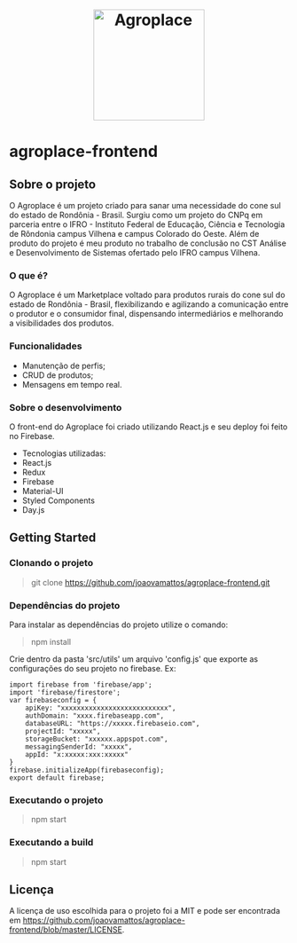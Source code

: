 <h1 align="center">
    <img alt="Agroplace" src="https://agroplace-project.web.app/static/media/green-agroplace.403f9dca.svg" width="200px" />
</h1>

# agroplace-frontend

## Sobre o projeto

O Agroplace é um projeto criado para sanar uma necessidade do cone sul do estado de Rondônia - Brasil. Surgiu como um projeto do CNPq em parceria entre o IFRO - Instituto Federal de Educação, Ciência e Tecnologia de Rôndonia campus Vilhena e campus Colorado do Oeste. Além de produto do projeto é meu produto no trabalho de conclusão no CST Análise e Desenvolvimento de Sistemas ofertado pelo IFRO campus Vilhena.

### O que é?

O Agroplace é um Marketplace voltado para produtos rurais do cone sul do estado de Rondônia - Brasil, flexibilizando e agilizando a comunicação entre o produtor e o consumidor final, dispensando intermediários e melhorando a visibilidades dos produtos.

### Funcionalidades

- Manutenção de perfis;
- CRUD de produtos;
- Mensagens em tempo real. 

### Sobre o desenvolvimento

O front-end do Agroplace foi criado utilizando React.js e seu deploy foi feito no Firebase.

- Tecnologias utilizadas:
 - React.js
 - Redux
 - Firebase
 - Material-UI
 - Styled Components
 - Day.js

## Getting Started

### Clonando o projeto

> git clone https://github.com/joaovamattos/agroplace-frontend.git

### Dependências do projeto

Para instalar as dependências do projeto utilize o comando:

> npm install


Crie dentro da pasta 'src/utils' um arquivo 'config.js' que exporte as configurações do seu projeto no firebase. Ex:

```
import firebase from 'firebase/app';
import 'firebase/firestore';
var firebaseconfig = {
    apiKey: "xxxxxxxxxxxxxxxxxxxxxxxxxxx",
    authDomain: "xxxx.firebaseapp.com",
    databaseURL: "https://xxxxx.firebaseio.com",
    projectId: "xxxxx",
    storageBucket: "xxxxxx.appspot.com",
    messagingSenderId: "xxxxx",
    appId: "x:xxxxx:xxx:xxxxx"
}
firebase.initializeApp(firebaseconfig);
export default firebase;
```

### Executando o projeto

> npm start

### Executando a build
> npm start

## Licença

A licença de uso escolhida para o projeto foi a MIT e pode ser encontrada em https://github.com/joaovamattos/agroplace-frontend/blob/master/LICENSE.
